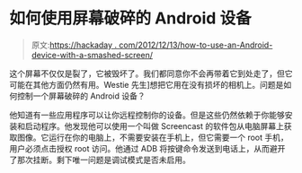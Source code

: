 # 如何使用屏幕破碎的 Android 设备

> 原文:[https://hackaday . com/2012/12/13/how-to-use-an-Android-device-with-a-smashed-screen/](https://hackaday.com/2012/12/13/how-to-used-an-android-device-with-a-shattered-screen/)

这个屏幕不仅仅是裂了，它被毁坏了。我们都同意你不会再带着它到处走了，但它可能在其他方面仍然有用。Westie 先生]想把它用在没有损坏的相机上。问题是如何控制一个屏幕破碎的 Android 设备？

他知道有一些应用程序可以让你远程控制你的设备。但是这些仍然依赖于你能够安装和启动程序。他发现他可以使用一个叫做 Screencast 的软件包从电脑屏幕上获取图像。它运行在你的电脑上，不需要安装在手机上，但它需要一个 root 手机，用户必须点击授权 root 访问。他通过 ADB 将按键命令发送到电话上，从而避开了那次挂断。剩下唯一问题是调试模式是否未启用。